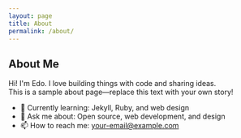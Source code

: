```yaml
---
layout: page
title: About
permalink: /about/
---
```


## About Me

Hi! I'm Edo. I love building things with code and sharing ideas.  
This is a sample about page—replace this text with your own story!

- 🌱 Currently learning: Jekyll, Ruby, and web design
- 💬 Ask me about: Open source, web development, and design
- 📫 How to reach me: [your-email@example.com](mailto:your-email@example.com)

